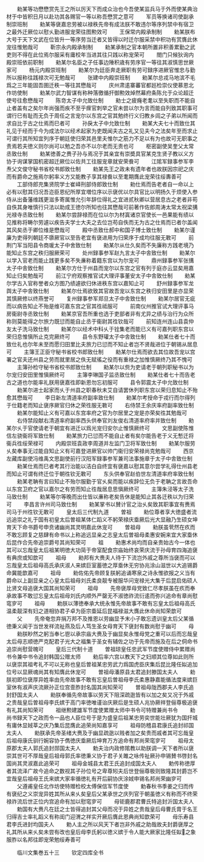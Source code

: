<!-- { "loadSidebar": true } -->
　　勑某等功懋懋赏先王之所以厉天下而成众治也今吾使某监兵马于外而使某典治材于中皆积日月以赴功其各赐官一等以称吾懋赏之意可
　　军员等换诸司使副承制崇班制
　　勑某等襃嘉忠劳被以禄秩先帝有成法朕不敢违尔等序列禁中有宿卫之最外迁厥位以慰乆勤进服宠荣往图勲效可
　　王保常内殿承制制
　　勑某朕布大号于天下文武在位皆升一等序劳当迁者又皆得以时迁尔服采禁中积功有赏膺此休宠往惟勉哉可
　　靳宗永内殿承制制
　　勑某承制之官本朝所置非积善累勤之武吏则不得在此位焉尔服采有庸校年当进其往只践以称宠荣可
　　閤门只候狄询内殿崇班依前职制
　　勑某尔名臣之子任事边陲积歳有劳序官一等往其淑慎思世厥家可
　　杨元内殿崇班制
　　勑某尔为廷臣奔走厥职有劳可録序进厥官惟忠与勤所以报称往践禄次可无勉哉可
　　张建中内殿崇班制
　　勑某尔总戎马地滨不毛爲之三年能固吾圉迁秩一等往其懋哉可
　　庆州肃逺寨蕃官都廵检崇仪使慕恩北作坊使制
　　勑某尔武力智谋有称种落徼循扞御勲效焯然幕府条陈允于众论超迁使号往愈懋哉可
　　陈竒太子中允致仕制
　　勑士之疲癃老耄以至失职而不能自止者盖有之矣尔年尚强而疾不至乎瘝官刺举之官未尝以尔为言而能自列致其职事可谓行巳有耻而无负于周任之言宠尔以东宫之官其勉终行义归教乡闾之子弟以所闻而求自比于古之仕焉而巳者可
　　孙戾太子中允致仕制
　　勑某大夫七十而致仕其礼见于经而于今为成法尔以经术起家为吏既闻夫古之礼又见夫今之法矣年至而求止可谓行其所知宜列序于朝廷使归荣其邑里夫惟尔之筋力不足以有为也故可无职事之责焉若夫徳义则尔尚可以勉之吾亦不以尔老而无责也可
　　枢密副使吴奎父太常丞致仕制
　　勑某徳善之赉子孙与焉况于其亲宜有崇奬具官某克生贤子教以义方协于询谋掌国机密超迁厥位以佐共工往服宠章就安荣飬可
　　江隂军録事参军李焘父文俊守秘书省校书郎致仕制
　　勑某先王之政未有遗年者也故朕因宗祀之庆而有爵命之施焉尔躬率义方又能教子享其禄飬以至耄期膺此宠荣往绥夀善可
　　工部侍郎充集贤院学士崔峄刑部侍郎致仕制
　　勑仕焉而告老者自一命以上必有以慰其归况吾迩臣恩纪所厚宜増位序以示襃优以尔具官比以明扬久于烦使入参侍从出备藩维践更滋多寄属惟允引年辞位得礼之宜进贰秋卿以营居息古之老者非苟自佚其身唯慎行只法以助成王徳尔所知也往其懋哉可前著作佐郎周涛太常太祝梁搆光禄寺丞致仕制
　　勑某尔尝辞禄而在位以尔为材寘诸京官使长一邑果能有绩以见推称将畴尔劳遽以疾告夫学士大夫之去位岂苟自佚而无为古之仕焉而已者尔盖闻其风矣丞于卿位维是懋哉可
　　殿中丞致仕郝中和国子博士致仕制
　　勑某尔谨廉为吏得列朝廷不隳厥官以至告老宜有襃进用为归荣序于成均往服无斁可
　　前荆门军当阳县令商瑗太子中舍致仕制
　　勑某尔从仕久矣而不失廉称方践老境乃能知止东宫之秩归服厥荣可
　　处州録事参军赵九言太子中舎致仕制
　　勑某尔以学入官老而能止践更多矣不失亷称着籍东宫以为尔宠可
　　鼎州録事参军张搆太子中舎致仕制
　　勑某尔方仕于州县而宠尔以东宫之官有列于庭亦云显矣用嘉知止归矣勉哉可
　　前江宁府观察推官试大理评事董安太子中舎致仕制
　　勑某尔学古入官称誉者众方图乃绩遽欲归休进秩东宫以嘉知止可
　　舒州録事参军龙舆太子中舎致仕制
　　勑某尔仕焉欲致其官故吾宠以东宫之秩归安田里是亦显荣其慎厥修以终燕誉可
　　复州録事参军郑旦太子中舎致仕制
　　勑某尔居官无疵而以病告知止不殆是维可嘉东宫之官其徃祗服可
　　前南仪州推官试大理评事马房衞尉寺丞致仕制
　　勑某京官吾所重也选于吏部者非有尤异之绩与治行为众所称则莫能得之尔旅力既愆而能自止丞于衞尉其徃钦哉可
　　前知连州连山县袁仲友太子洗马致仕制
　　勑某尔以经术中科乆于铨集老而能已义有可嘉列职东宫以荣归息惟愼所止克完厥终可
　　县令东野瓘太子中舎致仕制
　　勑某仕者七十而致仕礼也尔年未至而愿归田里比夫旅力已愆而不知止者岂不贤哉进位于朝锡从居息可
　　主簿王正臣守秘书省校书郎致仕制
　　勑某尔仕焉而欲去其位故吾宠以宫署之官夫还州县之劳而就里居之佚无赋徭之役而有重禄之加惟慎厥终乃其不愧可
　　主簿孙检守秘书省校书郎致仕制
　　勑某尔以赀为吏请老于朝列职秘书以为尔宠归安田里惟愼厥终可
　　主簿李琳国子监丞致仕制
　　勑某仕者七十而告老古之道也尔能率礼朕用襃嘉徃即新恩勿忘初服可
　　县令郭震太子中允致仕制
　　勑某尔进士起家而乆于州县之职春秋未艾自请罢休列职东宫以荣归息知止不殆愈其懋哉可
　　李日新左清道率府副率致仕制
　　勑某尔考授命于戎行而尔得列于仕籍老而知止襃序厥官归休之荣徃服无斁可
　　右侍禁王余庆率府副率致仕制
　　勑某尔能知止义有可嘉以东宫率府之官为尔居里之宠是亦荣矣徃其勉哉可
　　右侍禁段献右清道率府副率西头供奉官刘友俊右清道率府率并致仕制
　　勑某尔乆于官使请老于朝宜有进迁以爲光宠归安尔止惟慎厥终可
　　文思副使陈惟信左骁衞将军致仕制
　　勑某旅力已愆而不能自止者有矣尔能告老于义无慙迁将衞兵徃绥荣禄可
　　内殿崇班袁政李周道并左监门卫将军致仕制
　　勑某尔服劳乆矣奉事无过能自知止义有可嘉登进厥官以帅门衞归安荣禄尚克勉哉可
　　西京左藏库副使冯维禹文思副使前行汉阳军録事参军兼司法事施章于太子中舎致仕制
　　勑某仕焉而巳者考其行治能以洁白自终宜有襃嘉以慰其意尔尝学礼得仕州县老而知止可谓有终迁位于朝徃钦无斁可
　　东头供奉官赵伯世左清道率府率致仕制
　　勑某老聃有言曰知止不殆尔服勤于官乆矣而能以疾辞位无负于老聃之言故吾命以东宫卫府之官以嘉尔之有劳而知止徃哉居息思愼厥终可
　　主簿朱泾等太子洗马致仕制
　　勑某等尔等晚而出仕皆以亷称老矣告休是能知止其各迁秩以为归荣可
　　李昌言许州司马致仕制
　　勑某掌书以賛计官之治乆矣致其职事宜有赉焉司马于州徃钦无斁可
　　皇太后三代制九道
　　曽祖
　　勑位尊者享大徳盛者流远追崇之礼于国有初皇太后曽祖某体仁蹈义不躬荣禄庆埀厥后光大显融乃生硕女坤育天下命书爵号申贲诸幽尚其灵明嘉此休宠可
　　曽祖母
　　勑朕虽茕然在疚而不敢忘顾复之慈肆有命书以上称追远显亲之志皇太后曽祖母柔惠安婉来宜大家埀休后昆作合先帝追崇爵号其尚知荣可
　　祖
　　勑惠术尚均而自亲贵始古今一体也其可以忘哉皇太后祖某明徳大功简于帝室配食宗庙始终哀荣庆流于孙母育四海追襃有典庶或知歆可
　　祖母
　　勑邦有大赉夫人待于下流岂外戚之尊所当襃而可以忘哉皇太后祖母高氏承庆淑人来嫔巨室蓄徳之厚埀休无穷协兆涂山滋世以大追锡爵命冀能歆嘉可
　　祖母
　　勑佐佑先帝顾复朕躬追诵寒泉之诗永惟欲报之义当有爵命以上副显亲之心皇太后祖母刘氏柔良靓专被服华问宠禄光大集于后昆启佑硕人比贤文母追襃大国其尚知荣可
　　祖母
　　先帝襃厚母党致仁尽孝朕虽在疚而奉承故事不敢愆忘皇太后祖母刘氏内顺外严罄无不淑徳祚流衍逺而弥兴追命有章尚慰窀穸可
　　祖母
　　勅朕以薄徳奉承大统永惟先帝故事不敢有忘皇太后祖母高氏温柔靓深有妇之道相协君子卓为臣宗埀延后昆福禄滋大膺此休命尚知荣歆可
　　父
　　先帝奄忽弃捐万邦不及推恩以劳幽显予末小子敢忘遗训皇太后父某循徳秉义闻于当世发祥流祉燕及后人笃生圣女母育天下襃封有数尚慰于幽可
　　母
　　勑朕眇然之躬当奉匕鬯以承宗庙大赉及于幽显矣永惟母党之重可以后而忘哉皇太后母志顺徳严克配君子光大之福集于圣女有辅佐之功于先帝而施及在后之侗命书追崇尚慰营魄可
　　皇后三代制十道
　　曽祖琼皇任忠武军节度使赠侍中累赠尚书令兼中书令追封韩国公赠太师
　　勑后率六宫以教天下之妇顺其位尊如此则所以襃崇其祖考礼不可以无称也皇后曽祖某忠劳武力爲国虎臣庆集后昆比隆任姒追加位号以显厥魂尚其有知膺此休宠可
　　曽祖母潘原县太君追封滕国太夫人
　　勑朕初即位襃厚异姓率由先帝故事不敢有忘皇后曽祖母李氏柔惠静嘉能循法度来嫔巨室休有淑声庆流厥孙正位宫壸胙封名国其尚知荣可
　　曽祖母陇西郡夫人李氏追封舒国太夫人
　　勑朕奉循先帝故事以劳天下阻深疏逖皆有以加之矣又况于外戚之贵哉皇后曽祖母李氏嫔于高门率徳唯谨诒庆厥后是生硕人兆协厥祥登俪尊极追襃有礼其尚知荣可
　　祖继勲建雄军节度使累赠太师中书令可特赠兼尚书令
　　勑尚书録天下之政而令一品也人臣位号于是为盛皇后祖某忠劳奕世能壮厥犹为国扞城有庸休显娀莘之庆乃集后昆膺此追荣尚知嘉享可
　　祖母防稽县君康氏追封祁国太夫人
　　勑朕承先帝圣绪大赉及于幽显疏逖以贱者加之矣贵而戚者其可忘哉皇后祖母康氏驯行婉容协于儁徳庆埀厥后坤育万方追命有邦尚荣窀穸可
　　祖母太原郡太夫人郭氏追封郧国太夫人
　　勅夫治内政修隂教以助朕调一天下者所以襃崇其世可不厚哉皇后祖母郭氏率徳秉义协于君子关雎之咏传祉厥孙申锡賛书啓封名国尚其灵淑嘉此追荣可
　　祖母金城县太君王氏追封成国太夫人
　　勅传称徳厚者其流泽广故今追命之数视其子孙位号之卑尊矧夫后世登俪尊极则致隆其封爵岂不宜哉皇后祖母王氏来嫔大家率循徳礼有开后嗣协庆涂娀申锡名邦尚荣幽穸可
　　父遵甫皇任北作坊使特赠检校太傅保信军节度使
　　勅春秋书季姜之归而传有襃纪之义崇宠异姓其所从来乆矣皇后父某承世之庆列官于朝虽徳义有称而不终荣禄祚流后世正位内宫追命有加以慰窀穸可
　　母钜鹿郡君曹氏特追封沂国太夫人
　　勅国有大赉凡在廷之士皆得追封其父母而况于异姓之贵哉皇后母曹氏胄于名王归得吉士率礼蹈义有称闺门迎渭之祥实开厥后膺此恩典尚知歆荣可
　　母乐寿县君李氏进封均国夫人
　　勅人主之所以风天下者岂非外戚之助哉故夫封爵襃厚之礼其所从来乆矣未尝有改也皇后母李氏躬以徳义嫔于令人能大厥家比隆任姒之象服胙以名邦往即宠荣勉绥寿善可







　　临川文集巻五十三
　　钦定四库全书
